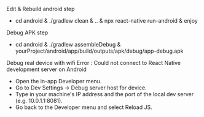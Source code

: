 Edit & Rebuild android
step
 - cd android & ./gradlew clean & .. & npx react-native run-android & enjoy

Debug APK
step
 - cd android & ./gradlew assembleDebug & yourProject/android/app/build/outputs/apk/debug/app-debug.apk

Debug real device with wifi
Error : Could not connect to React Native development server on Android
- Open the in-app Developer menu.
- Go to Dev Settings → Debug server host for device.
- Type in your machine's IP address and the port of the local dev server (e.g. 10.0.1.1:8081).
- Go back to the Developer menu and select Reload JS.